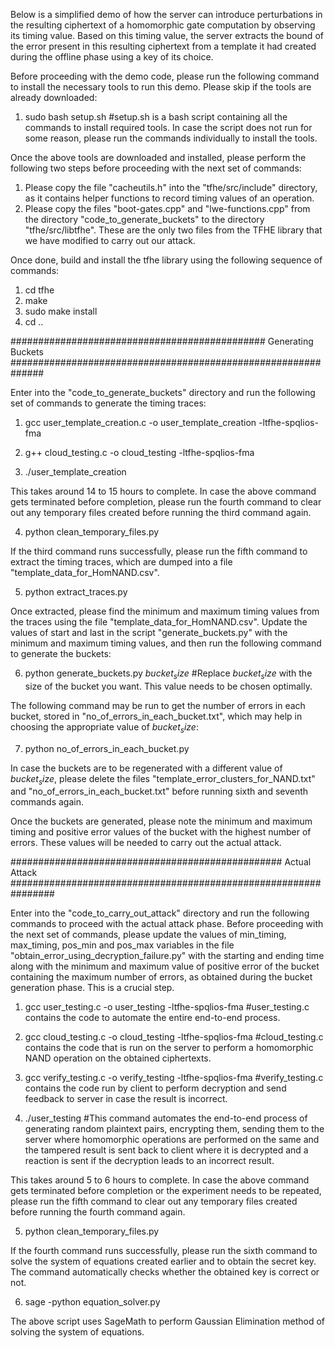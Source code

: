 Below is a simplified demo of how the server can introduce perturbations in the resulting ciphertext of a homomorphic gate computation by observing its timing value. Based on this timing value, the server extracts the bound of the error present in this resulting ciphertext from a template it had created during the offline phase using a key of its choice. 

Before proceeding with the demo code, please run the following command to install the necessary tools to run this demo. Please skip if the tools are already downloaded:

1. sudo bash setup.sh		#setup.sh is a bash script containing all the commands to install required tools. In case the 					script does not run for some reason, please run the commands individually to install the tools.

Once the above tools are downloaded and installed, please perform the following two steps before proceeding with the next set of commands:

1. Please copy the file "cacheutils.h" into the "tfhe/src/include" directory, as it contains helper functions to record timing values of an operation.
2. Please copy the files "boot-gates.cpp" and "lwe-functions.cpp" from the directory "code_to_generate_buckets" to the directory "tfhe/src/libtfhe". These are the only two files from the TFHE library that we have modified to carry out our attack.

Once done, build and install the tfhe library using the following sequence of commands:

1. cd tfhe
2. make
3. sudo make install
4. cd ..

############################################## Generating Buckets ##############################################################

Enter into the "code_to_generate_buckets" directory and run the following set of commands to generate the timing traces:

1. gcc user_template_creation.c -o user_template_creation -ltfhe-spqlios-fma

2. g++ cloud_testing.c -o cloud_testing -ltfhe-spqlios-fma

3. ./user_template_creation

This takes around 14 to 15 hours to complete. In case the above command gets terminated before completion, please run the fourth command to clear out any temporary files created before running the third command again.

4. python clean_temporary_files.py

If the third command runs successfully, please run the fifth command to extract the timing traces, which are dumped into a file "template_data_for_HomNAND.csv".

5. python extract_traces.py

Once extracted, please find the minimum and maximum timing values from the traces using the file "template_data_for_HomNAND.csv". Update the values of start and last in the script "generate_buckets.py" with the minimum and maximum timing values, and then run the following command to generate the buckets:

6. python generate_buckets.py $bucket_size$				#Replace $bucket_size$ with the size of the bucket you want. This value needs to be chosen optimally.

The following command may be run to get the number of errors in each bucket, stored in "no_of_errors_in_each_bucket.txt", which may help in choosing the appropriate value of $bucket_size$:

7. python no_of_errors_in_each_bucket.py

In case the buckets are to be regenerated with a different value of $bucket_size$, please delete the files "template_error_clusters_for_NAND.txt" and "no_of_errors_in_each_bucket.txt" before running sixth and seventh commands again.

Once the buckets are generated, please note the minimum and maximum timing and positive error values of the bucket with the highest number of errors. These values will be needed to carry out the actual attack.

################################################# Actual Attack ################################################################

Enter into the "code_to_carry_out_attack" directory and run the following commands to proceed with the actual attack phase. Before proceeding with the next set of commands, please update the values of min_timing, max_timing, pos_min and pos_max variables in the file "obtain_error_using_decryption_failure.py" with the starting and ending time along with the minimum and maximum value of positive error of the bucket containing the maximum number of errors, as obtained during the bucket generation phase. This is a crucial step.

1. gcc user_testing.c -o user_testing -ltfhe-spqlios-fma 		#user_testing.c contains the code to automate the entire end-to-end process.

2. gcc cloud_testing.c -o cloud_testing -ltfhe-spqlios-fma		#cloud_testing.c contains the code that is run on the server to perform a homomorphic NAND operation on the obtained ciphertexts.

3. gcc verify_testing.c -o verify_testing -ltfhe-spqlios-fma		#verify_testing.c contains the code run by client to perform decryption and send feedback to server in case the result is incorrect.

4. ./user_testing		#This command automates the end-to-end process of generating random plaintext pairs, 					encrypting them, sending them to the server where homomorphic operations are performed on the 					same and the tampered result is sent back to client where it is decrypted and a reaction is 					sent if the decryption leads to an incorrect result.

This takes around 5 to 6 hours to complete. In case the above command gets terminated before completion or the experiment needs to be repeated, please run the fifth command to clear out any temporary files created before running the fourth command again.

5. python clean_temporary_files.py

If the fourth command runs successfully, please run the sixth command to solve the system of equations created earlier and to obtain the secret key. The command automatically checks whether the obtained key is correct or not.

6. sage -python equation_solver.py

The above script uses SageMath to perform Gaussian Elimination method of solving the system of equations.


